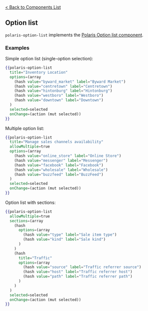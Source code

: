 [< Back to Components List](../README.md#components)

## Option list

`polaris-option-list` implements the [Polaris Option list component](https://polaris.shopify.com/components/lists-and-tables/option-list).

### Examples

Simple option list (single-option selection):

```hbs
{{polaris-option-list
  title="Inventory Location"
  options=(array
    (hash value="byward_market" label="Byward Market")
    (hash value="centretown" label="Centretown")
    (hash value="hintonburg" label="Hintonburg")
    (hash value="westboro" label="Westboro")
    (hash value="downtown" label="Downtown")
  )
  selected=selected
  onChange=(action (mut selected))
}}
```

Multiple option list:

```hbs
{{polaris-option-list
  title="Manage sales channels availability"
  allowMultiple=true
  options=(array
    (hash value="online_store" label="Online Store")
    (hash value="messenger" label="Messenger")
    (hash value="facebook" label="Facebook")
    (hash value="wholesale" label="Wholesale")
    (hash value="buzzfeed" label="BuzzFeed")
  )
  selected=selected
  onChange=(action (mut selected))
}}
```

Option list with sections:

```hbs
{{polaris-option-list
  allowMultiple=true
  sections=(array
    (hash
      options=(array
        (hash value="type" label="Sale item type")
        (hash value="kind" label="Sale kind")
      )
    )
    (hash
      title="Traffic"
      options=(array
        (hash value="source" label="Traffic referrer source")
        (hash value="host" label="Traffic referrer host")
        (hash value="path" label="Traffic referrer path")
      )
    )
  )
  selected=selected
  onChange=(action (mut selected))
}}
```
